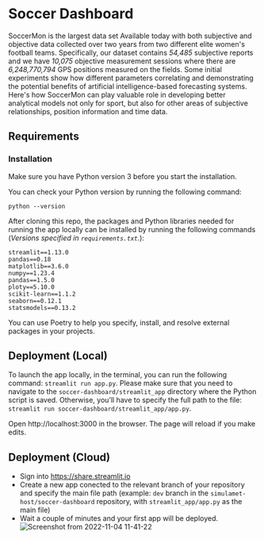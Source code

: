 # Soccer Dashboard

SoccerMon is the largest data set
Available today with both subjective and objective data collected over two years from two different elite women's football
teams. Specifically, our dataset contains *54,485* subjective reports and we have *10,075* objective measurement sessions
where there are *6,248,770,794* GPS positions measured on the fields. Some initial experiments show how different parameters
correlating and demonstrating the potential benefits of artificial intelligence-based forecasting systems. Here's how SoccerMon can play
valuable role in developing better analytical models not only for sport, but also for other areas of subjective relationships, position
information and time data.

## Requirements

### Installation

Make sure you have Python version 3 before you start the installation. 

You can check your Python version by running the following command:
```
python --version
```
After cloning this repo, the packages and Python libraries needed for running the app locally can be installed by running the following commands (*Versions specified in `requirements.txt`.*):
```
streamlit==1.13.0
pandas==0.18
matplotlib==3.6.0
numpy==1.23.4
pandas==1.5.0
ploty==5.10.0
scikit-learn==1.1.2
seaborn==0.12.1
statsmodels==0.13.2
```
You can use Poetry to help you specify, install, and resolve external packages in your projects. 

## Deployment (Local)

To launch the app locally, in the terminal, you can run the following command: `streamlit run app.py`. Please make sure that you need to navigate to the `soccer-dashboard/streamlit_app` directory where the Python script is saved. Otherwise, you’ll have to specify the full path to the file: `streamlit run soccer-dashboard/streamlit_app/app.py`.

Open http://localhost:3000 in the browser. The page will reload if you make edits.


## Deployment (Cloud)

- Sign into https://share.streamlit.io
- Create a new app conected to the relevant branch of your repository and specify the main file path (example: `dev` branch in the `simulamet-host/soccer-dashboard` repository, with `streamlit_app/app.py` as the main file)
- Wait a couple of minutes and your first app will be deployed.
![Screenshot from 2022-11-04 11-41-22](https://user-images.githubusercontent.com/84230658/199953952-bb704a85-ce38-42aa-87a1-c4217c34db3b.png)

